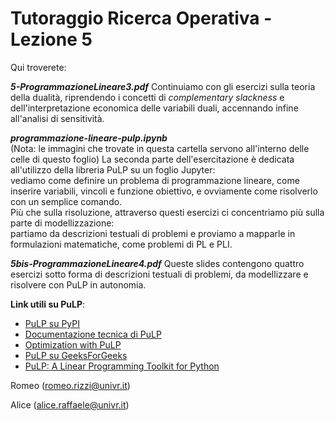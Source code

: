 # Tutoraggio Ricerca Operativa - Lezione 5 #

Qui troverete:

___5-ProgrammazioneLineare3.pdf___
Continuiamo con gli esercizi sulla teoria della dualità, riprendendo i concetti di _complementary slackness_ e dell'interpretazione economica delle variabili duali, accennando infine all'analisi di sensitività.

___programmazione-lineare-pulp.ipynb___<br>
(Nota: le immagini che trovate in questa cartella servono all'interno delle celle di questo foglio)
La seconda parte dell'esercitazione è dedicata all'utilizzo della libreria PuLP su un foglio Jupyter:<br>
vediamo come definire un problema di programmazione lineare, come inserire variabili, vincoli e funzione obiettivo, e ovviamente come risolverlo con un semplice comando.<br>
Più che sulla risoluzione, attraverso questi esercizi ci concentriamo più sulla parte di modellizzazione:<br>
partiamo da descrizioni testuali di problemi e proviamo a mapparle in formulazioni matematiche, come problemi di PL e PLI.

___5bis-ProgrammazioneLineare4.pdf___
Queste slides contengono quattro esercizi sotto forma di descrizioni testuali di problemi, da modellizzare e risolvere con PuLP in autonomia.

__Link utili su PuLP__:<br>
- [PuLP su PyPI](https://pypi.org/project/PuLP/)<br>
- [Documentazione tecnica di PuLP](https://coin-or.github.io/pulp/technical/pulp.html)
- [Optimization with PuLP](https://coin-or.github.io/pulp/)<br>
- [PuLP su GeeksForGeeks](https://www.geeksforgeeks.org/python-linear-programming-in-pulp/)
- [PuLP: A Linear Programming Toolkit for Python](http://www.optimization-online.org/DB_FILE/2011/09/3178.pdf)

Romeo (romeo.rizzi@univr.it)

Alice (alice.raffaele@univr.it)
